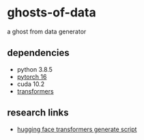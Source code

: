 # ghosts-of-data
a ghost from data generator

## dependencies
* python 3.8.5
* [pytorch 16](https://pytorch.org/get-started/locally/)
* cuda 10.2
* [transformers](https://github.com/huggingface/transformers)

## research links
* [hugging face transformers generate script](https://github.com/huggingface/transformers/blob/master/examples/text-generation/run_generation.py)
